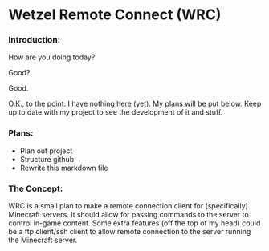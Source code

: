 # Wetzel Remote Connect (WRC)
### Introduction:
How are you doing today?

Good?

Good.

O.K., to the point: I have nothing here (yet). My plans will be put below. Keep up to date with my project to see the development of it and stuff.

### Plans:
- Plan out project
- Structure github
- Rewrite this markdown file

### The Concept:
WRC is a small plan to make a remote connection client for (specifically) Minecraft servers. It should allow for passing commands to the server to control in-game content. Some extra features (off the top of my head) could be a ftp client/ssh client to allow remote connection to the server running the Minecraft server.
